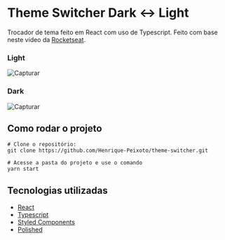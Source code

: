 # Theme Switcher Dark <-> Light

Trocador de tema feito em React com uso de Typescript. Feito com base neste vídeo da [Rocketseat](https://www.youtube.com/watch?v=ngVU74daJ8Y).

### Light
![Capturar](https://user-images.githubusercontent.com/57225006/124142191-66b84500-da60-11eb-87df-3e77101ea39a.PNG)


### Dark
![Capturar](https://user-images.githubusercontent.com/57225006/124141978-37a1d380-da60-11eb-9077-b462f36ed161.PNG)


## Como rodar o projeto

```
# Clone o repositório:
git clone https://github.com/Henrique-Peixoto/theme-switcher.git

# Acesse a pasta do projeto e use o comando
yarn start
```

## Tecnologias utilizadas
 - [React](https://reactjs.org/)
 - [Typescript](https://www.typescriptlang.org/)
 - [Styled Components](https://styled-components.com/)
 - [Polished](https://polished.js.org/)
